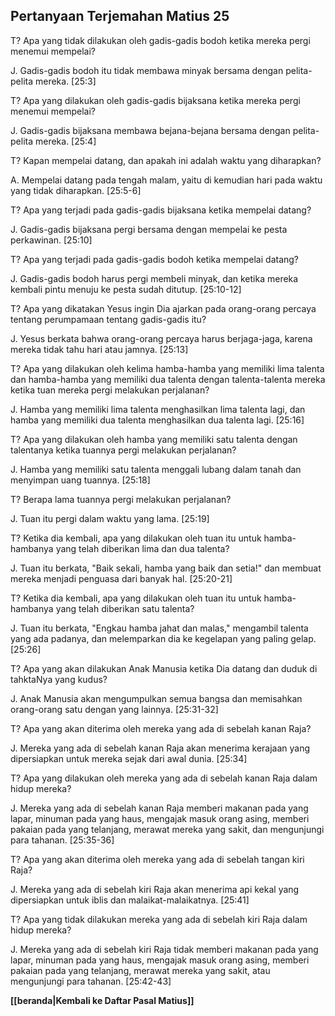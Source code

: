 ## Pertanyaan Terjemahan Matius 25 ##

T? Apa yang tidak dilakukan oleh gadis-gadis bodoh ketika mereka pergi menemui mempelai?

J. Gadis-gadis bodoh itu tidak membawa minyak bersama dengan pelita-pelita mereka. [25:3]

T? Apa yang dilakukan oleh gadis-gadis bijaksana ketika mereka pergi menemui mempelai?

J. Gadis-gadis bijaksana membawa bejana-bejana bersama dengan pelita-pelita mereka. [25:4]

T? Kapan mempelai datang, dan apakah ini adalah waktu yang diharapkan?

A. Mempelai datang pada tengah malam, yaitu di kemudian hari pada waktu yang tidak diharapkan. [25:5-6]

T? Apa yang terjadi pada gadis-gadis bijaksana ketika mempelai datang?

J. Gadis-gadis bijaksana pergi bersama dengan mempelai ke pesta perkawinan. [25:10]

T? Apa yang terjadi pada gadis-gadis bodoh ketika mempelai datang?

J. Gadis-gadis bodoh harus pergi membeli minyak, dan ketika mereka kembali pintu menuju ke pesta sudah ditutup. [25:10-12]

T? Apa yang dikatakan Yesus ingin Dia ajarkan pada orang-orang percaya tentang perumpamaan tentang gadis-gadis itu?

J. Yesus berkata bahwa orang-orang percaya harus berjaga-jaga, karena mereka tidak tahu hari atau jamnya. [25:13]

T? Apa yang dilakukan oleh kelima hamba-hamba yang memiliki lima talenta dan hamba-hamba yang memiliki dua talenta dengan talenta-talenta mereka ketika tuan mereka pergi melakukan perjalanan?

J. Hamba yang memiliki lima talenta menghasilkan lima talenta lagi, dan hamba yang memiliki dua talenta menghasilkan dua talenta lagi. [25:16]

T? Apa yang dilakukan oleh hamba yang memiliki satu talenta dengan talentanya ketika tuannya pergi melakukan perjalanan?

J. Hamba yang memiliki satu talenta menggali lubang dalam tanah dan menyimpan uang tuannya. [25:18]

T? Berapa lama tuannya pergi melakukan perjalanan?

J. Tuan itu pergi dalam waktu yang lama. [25:19]

T? Ketika dia kembali, apa yang dilakukan oleh tuan itu untuk hamba-hambanya yang telah diberikan lima dan dua talenta?

J. Tuan itu berkata, "Baik sekali, hamba yang baik dan setia!" dan membuat mereka menjadi penguasa dari banyak hal. [25:20-21]

T? Ketika dia kembali, apa yang dilakukan oleh tuan itu untuk hamba-hambanya yang telah diberikan satu talenta?

J. Tuan itu berkata, "Engkau hamba jahat dan malas," mengambil talenta yang ada padanya, dan melemparkan dia ke kegelapan yang paling gelap. [25:26]

T? Apa yang akan dilakukan Anak Manusia ketika Dia datang dan duduk di tahktaNya yang kudus?

J. Anak Manusia akan mengumpulkan semua bangsa dan memisahkan orang-orang satu dengan yang lainnya. [25:31-32]

T? Apa yang akan diterima oleh mereka yang ada di sebelah kanan Raja?

J. Mereka yang ada di sebelah kanan Raja akan menerima kerajaan yang dipersiapkan untuk mereka sejak dari awal dunia. [25:34]

T? Apa yang dilakukan oleh mereka yang ada di sebelah kanan Raja dalam hidup mereka?

J. Mereka yang ada di sebelah kanan Raja memberi makanan pada yang lapar, minuman pada yang haus, mengajak masuk orang asing, memberi pakaian pada yang telanjang, merawat mereka yang sakit, dan mengunjungi para tahanan. [25:35-36]

T? Apa yang akan diterima oleh mereka yang ada di sebelah tangan kiri Raja?

J. Mereka yang ada di sebelah kiri Raja akan menerima api kekal yang dipersiapkan untuk iblis dan malaikat-malaikatnya. [25:41]

T? Apa yang tidak dilakukan mereka yang ada di sebelah kiri Raja dalam hidup mereka?

J. Mereka yang ada di sebelah kiri Raja tidak memberi makanan pada yang lapar, minuman pada yang haus, mengajak masuk orang asing, memberi pakaian pada yang telanjang, merawat mereka yang sakit, atau mengunjungi para tahanan. [25:42-43]

__[[beranda|Kembali ke Daftar Pasal Matius]]__

